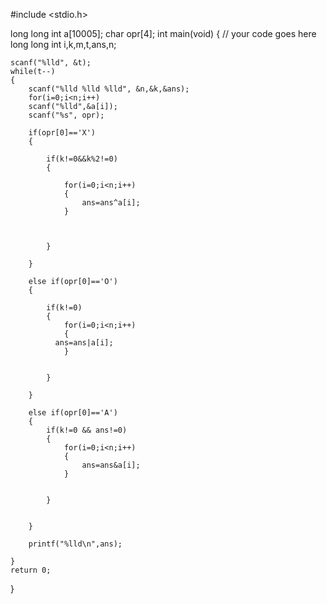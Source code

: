 #include <stdio.h>

long long int a[10005];
char opr[4];
int main(void) {
	// your code goes here
	long long int i,k,m,t,ans,n;
	
	scanf("%lld", &t);
	while(t--)
	{
	    scanf("%lld %lld %lld", &n,&k,&ans);
	    for(i=0;i<n;i++)
	    scanf("%lld",&a[i]);
	    scanf("%s", opr);
	   
	    if(opr[0]=='X')
	    {
	        
	        if(k!=0&&k%2!=0)
	        {
	            
	            for(i=0;i<n;i++)
	            {
	                ans=ans^a[i];
	            }
	            
	            
	            
	        }
	        
	    }
	    
	    else if(opr[0]=='O')
	    {
	        
	        if(k!=0)
	        {
	            for(i=0;i<n;i++)
	            {
              ans=ans|a[i];
	            }
	           
	            
	        }
	        
	    }
	    
	    else if(opr[0]=='A')
	    {
	        if(k!=0 && ans!=0)
	        {
	            for(i=0;i<n;i++)
	            {
	                ans=ans&a[i];
	            }
	            
	            
	        }
	        
	        
	    }
	    
	    printf("%lld\n",ans);
	    
	}
	return 0;
}

